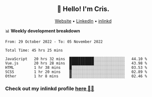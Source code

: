 
<h2 align="center">👋 Hello! I'm Cris.</h2>
<p align="center">
  <a href="https://www.criscunas.dev">Website</a> •
  <a href="https://www.linkedin.com/in/cristophercunas/">LinkedIn</a> •
  <a href="https://www.inlinkd.app">inlinkd</a>
  
</p>


📊 **Weekly development breakdown**
<!--START_SECTION:waka-->

```text
From: 29 October 2022 - To: 05 November 2022

Total Time: 45 hrs 25 mins

JavaScript   20 hrs 32 mins  ███████████░░░░░░░░░░░░░░   44.10 %
Vue.js       20 hrs 28 mins  ███████████░░░░░░░░░░░░░░   43.98 %
HTML         1 hr 38 mins    █░░░░░░░░░░░░░░░░░░░░░░░░   03.53 %
SCSS         1 hr 20 mins    ▓░░░░░░░░░░░░░░░░░░░░░░░░   02.89 %
Other        1 hr 8 mins     ▓░░░░░░░░░░░░░░░░░░░░░░░░   02.46 %
```

<!--END_SECTION:waka-->

<div> 
  <h3>Check out my inlinkd profile
  <a href="https://www.inlinkd.app/link/cristophercunas">here 👨‍💻</a>
  </h3>
</div>
